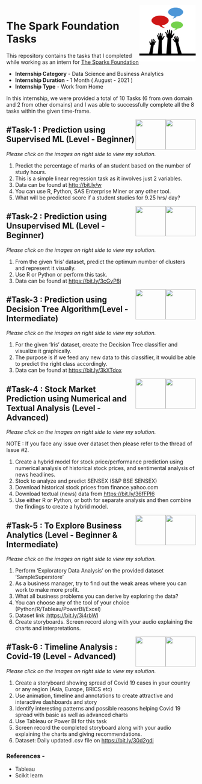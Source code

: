 <img align="right" width="150" height="150" src="The Sparks Foundation.png">

# The Spark Foundation Tasks                                         
This repository contains the tasks that I completed while working as an intern for [The Sparks Foundation](https://www.thesparksfoundationsingapore.org/)
- **Internship Category** - Data Science and Business Analytics
- **Internship Duration** - 1 Month ( August - 2021 )
- **Internship Type** - Work from Home

In this internship, we were provided a total of 10 Tasks (6 from own domain and 2 from other domains) and I was able to successfully complete all the 8 tasks within the given time-frame.

<img align="right" width="80" height="80" src="https://github.com/JaishreeJoshita/The-Sparks-Foundation-Tasks/blob/main/Youtube.png">
<img align="right" width="80" height="80" src="https://github.com/JaishreeJoshita/The-Sparks-Foundation-Tasks/blob/main/Tasks.png">

## #Task-1 : Prediction using Supervised ML (Level - Beginner)           
*Please click on the images on right side to view my solution.*
1. Predict the percentage of marks of an student based on the number of study hours.
2. This is a simple linear regression task as it involves just 2 variables.
3. Data can be found at http://bit.ly/w
4. You can use R, Python, SAS Enterprise Miner or any other tool.
5. What will be predicted score if a student studies for 9.25 hrs/ day?

<img align="right" width="80" height="80" src="https://github.com/JaishreeJoshita/The-Sparks-Foundation-Tasks/blob/main/Youtube.png">
<img align="right" width="80" height="80" src="https://github.com/JaishreeJoshita/The-Sparks-Foundation-Tasks/blob/main/Tasks.png">

## #Task-2 : Prediction using Unsupervised ML (Level - Beginner)
*Please click on the images on right side to view my solution.*

1. From the given ‘Iris’ dataset, predict the optimum number of clusters and represent it visually.
2. Use R or Python or perform this task.
3. Data can be found at https://bit.ly/3cGyP8j

<img align="right" width="80" height="80" src="https://github.com/JaishreeJoshita/The-Sparks-Foundation-Tasks/blob/main/Youtube.png">
<img align="right" width="80" height="80" src="https://github.com/JaishreeJoshita/The-Sparks-Foundation-Tasks/blob/main/Tasks.png">

## #Task-3 : Prediction using Decision Tree Algorithm(Level - Intermediate)
*Please click on the images on right side to view my solution.*

1. For the given ‘Iris’ dataset, create the Decision Tree classifier and visualize it graphically.
2. The purpose is if we feed any new data to this classifier, it would be able to predict the right class accordingly.
3. Data can be found at https://bit.ly/3kXTdox

<img align="right" width="80" height="80" src="https://github.com/JaishreeJoshita/The-Sparks-Foundation-Tasks/blob/main/Youtube.png">
<img align="right" width="80" height="80" src="https://github.com/JaishreeJoshita/The-Sparks-Foundation-Tasks/blob/main/Tasks.png">

## #Task-4 : Stock Market Prediction using Numerical and Textual Analysis (Level - Advanced)
*Please click on the images on right side to view my solution.*

NOTE : If you face any issue over dataset then please refer to the thread of Issue #2.

1. Create a hybrid model for stock price/performance prediction using numerical analysis of historical stock prices, and sentimental analysis of news headlines.
2. Stock to analyze and predict SENSEX (S&P BSE SENSEX)
3. Download historical stock prices from finance.yahoo.com
4. Download textual (news) data from https://bit.ly/36fFPI6
5. Use either R or Python, or both for separate analysis and then combine the findings to create a hybrid model.

<img align="right" width="80" height="80" src="https://github.com/JaishreeJoshita/The-Sparks-Foundation-Tasks/blob/main/Youtube.png">
<img align="right" width="80" height="80" src="https://github.com/JaishreeJoshita/The-Sparks-Foundation-Tasks/blob/main/Tasks.png">

## #Task-5 : To Explore Business Analytics (Level - Beginner & Intermediate)
*Please click on the images on right side to view my solution.*

1. Perform ‘Exploratory Data Analysis’ on the provided dataset ‘SampleSuperstore’
2. As a business manager, try to find out the weak areas where you can work to make more profit.
3. What all business problems you can derive by exploring the data?
4. You can choose any of the tool of your choice (Python/R/Tableau/PowerBI/Excel)
5. Dataset link :https://bit.ly/3i4rbWl
6. Create storyboards. Screen record along with your audio explaining the charts and interpretations.

<img align="right" width="80" height="80" src="https://github.com/JaishreeJoshita/The-Sparks-Foundation-Tasks/blob/main/Youtube.png">
<img align="right" width="80" height="80" src="https://github.com/JaishreeJoshita/The-Sparks-Foundation-Tasks/blob/main/Tasks.png">

## #Task-6 : Timeline Analysis : Covid-19 (Level - Advanced)
*Please click on the images on right side to view my solution.*

1. Create a storyboard showing spread of Covid 19 cases in your country or any region (Asia, Europe, BRICS etc)
2. Use animation, timeline and annotations to create attractive and interactive dashboards and story
3. Identify interesting patterns and possible reasons helping Covid 19 spread with basic as well as advanced charts
4. Use Tableau or Power BI for this task
5. Screen record the completed storyboard along with your audio explaining the charts and giving recommendations.
6. Dataset: Daily updated .csv file on https://bit.ly/30d2gdi

### References -
- Tableau
- Scikit learn









